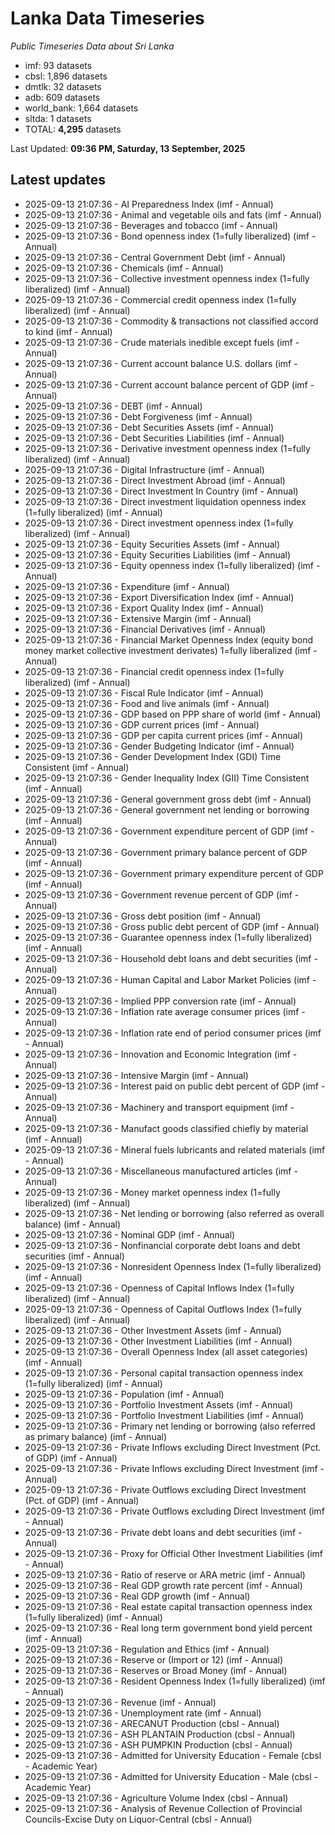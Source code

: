 # Lanka Data Timeseries
*Public Timeseries Data about Sri Lanka*

* imf: 93 datasets
* cbsl: 1,896 datasets
* dmtlk: 32 datasets
* adb: 609 datasets
* world_bank: 1,664 datasets
* sltda: 1 datasets
* TOTAL: **4,295** datasets

Last Updated: **09:36 PM, Saturday, 13 September, 2025**

## Latest updates

* 2025-09-13 21:07:36 - AI Preparedness Index (imf - Annual)
* 2025-09-13 21:07:36 - Animal and vegetable oils and fats (imf - Annual)
* 2025-09-13 21:07:36 - Beverages and tobacco (imf - Annual)
* 2025-09-13 21:07:36 - Bond openness index (1=fully liberalized) (imf - Annual)
* 2025-09-13 21:07:36 - Central Government Debt (imf - Annual)
* 2025-09-13 21:07:36 - Chemicals (imf - Annual)
* 2025-09-13 21:07:36 - Collective investment openness index (1=fully liberalized) (imf - Annual)
* 2025-09-13 21:07:36 - Commercial credit openness index (1=fully liberalized) (imf - Annual)
* 2025-09-13 21:07:36 - Commodity & transactions not classified accord to kind (imf - Annual)
* 2025-09-13 21:07:36 - Crude materials inedible except fuels (imf - Annual)
* 2025-09-13 21:07:36 - Current account balance U.S. dollars (imf - Annual)
* 2025-09-13 21:07:36 - Current account balance percent of GDP (imf - Annual)
* 2025-09-13 21:07:36 - DEBT (imf - Annual)
* 2025-09-13 21:07:36 - Debt Forgiveness (imf - Annual)
* 2025-09-13 21:07:36 - Debt Securities Assets (imf - Annual)
* 2025-09-13 21:07:36 - Debt Securities Liabilities (imf - Annual)
* 2025-09-13 21:07:36 - Derivative investment openness index (1=fully liberalized) (imf - Annual)
* 2025-09-13 21:07:36 - Digital Infrastructure (imf - Annual)
* 2025-09-13 21:07:36 - Direct Investment Abroad (imf - Annual)
* 2025-09-13 21:07:36 - Direct Investment In Country (imf - Annual)
* 2025-09-13 21:07:36 - Direct investment liquidation openness index (1=fully liberalized) (imf - Annual)
* 2025-09-13 21:07:36 - Direct investment openness index (1=fully liberalized) (imf - Annual)
* 2025-09-13 21:07:36 - Equity Securities Assets (imf - Annual)
* 2025-09-13 21:07:36 - Equity Securities Liabilities (imf - Annual)
* 2025-09-13 21:07:36 - Equity openness index (1=fully liberalized) (imf - Annual)
* 2025-09-13 21:07:36 - Expenditure (imf - Annual)
* 2025-09-13 21:07:36 - Export Diversification Index (imf - Annual)
* 2025-09-13 21:07:36 - Export Quality Index (imf - Annual)
* 2025-09-13 21:07:36 - Extensive Margin (imf - Annual)
* 2025-09-13 21:07:36 - Financial Derivatives (imf - Annual)
* 2025-09-13 21:07:36 - Financial Market Openness Index (equity bond money market collective investment derivates) 1=fully liberalized (imf - Annual)
* 2025-09-13 21:07:36 - Financial credit openness index (1=fully liberalized) (imf - Annual)
* 2025-09-13 21:07:36 - Fiscal Rule Indicator (imf - Annual)
* 2025-09-13 21:07:36 - Food and live animals (imf - Annual)
* 2025-09-13 21:07:36 - GDP based on PPP share of world (imf - Annual)
* 2025-09-13 21:07:36 - GDP current prices (imf - Annual)
* 2025-09-13 21:07:36 - GDP per capita current prices (imf - Annual)
* 2025-09-13 21:07:36 - Gender Budgeting Indicator (imf - Annual)
* 2025-09-13 21:07:36 - Gender Development Index (GDI) Time Consistent (imf - Annual)
* 2025-09-13 21:07:36 - Gender Inequality Index (GII) Time Consistent (imf - Annual)
* 2025-09-13 21:07:36 - General government gross debt (imf - Annual)
* 2025-09-13 21:07:36 - General government net lending or borrowing (imf - Annual)
* 2025-09-13 21:07:36 - Government expenditure percent of GDP (imf - Annual)
* 2025-09-13 21:07:36 - Government primary balance percent of GDP (imf - Annual)
* 2025-09-13 21:07:36 - Government primary expenditure percent of GDP (imf - Annual)
* 2025-09-13 21:07:36 - Government revenue percent of GDP (imf - Annual)
* 2025-09-13 21:07:36 - Gross debt position (imf - Annual)
* 2025-09-13 21:07:36 - Gross public debt percent of GDP (imf - Annual)
* 2025-09-13 21:07:36 - Guarantee openness index (1=fully liberalized) (imf - Annual)
* 2025-09-13 21:07:36 - Household debt loans and debt securities (imf - Annual)
* 2025-09-13 21:07:36 - Human Capital and Labor Market Policies (imf - Annual)
* 2025-09-13 21:07:36 - Implied PPP conversion rate (imf - Annual)
* 2025-09-13 21:07:36 - Inflation rate average consumer prices (imf - Annual)
* 2025-09-13 21:07:36 - Inflation rate end of period consumer prices (imf - Annual)
* 2025-09-13 21:07:36 - Innovation and Economic Integration (imf - Annual)
* 2025-09-13 21:07:36 - Intensive Margin (imf - Annual)
* 2025-09-13 21:07:36 - Interest paid on public debt percent of GDP (imf - Annual)
* 2025-09-13 21:07:36 - Machinery and transport equipment (imf - Annual)
* 2025-09-13 21:07:36 - Manufact goods classified chiefly by material (imf - Annual)
* 2025-09-13 21:07:36 - Mineral fuels lubricants and related materials (imf - Annual)
* 2025-09-13 21:07:36 - Miscellaneous manufactured articles (imf - Annual)
* 2025-09-13 21:07:36 - Money market openness index (1=fully liberalized) (imf - Annual)
* 2025-09-13 21:07:36 - Net lending or borrowing (also referred as overall balance) (imf - Annual)
* 2025-09-13 21:07:36 - Nominal GDP (imf - Annual)
* 2025-09-13 21:07:36 - Nonfinancial corporate debt loans and debt securities (imf - Annual)
* 2025-09-13 21:07:36 - Nonresident Openness Index (1=fully liberalized) (imf - Annual)
* 2025-09-13 21:07:36 - Openness of Capital Inflows Index (1=fully liberalized) (imf - Annual)
* 2025-09-13 21:07:36 - Openness of Capital Outflows Index (1=fully liberalized) (imf - Annual)
* 2025-09-13 21:07:36 - Other Investment Assets (imf - Annual)
* 2025-09-13 21:07:36 - Other Investment Liabilities (imf - Annual)
* 2025-09-13 21:07:36 - Overall Openness Index (all asset categories) (imf - Annual)
* 2025-09-13 21:07:36 - Personal capital transaction openness index (1=fully liberalized) (imf - Annual)
* 2025-09-13 21:07:36 - Population (imf - Annual)
* 2025-09-13 21:07:36 - Portfolio Investment Assets (imf - Annual)
* 2025-09-13 21:07:36 - Portfolio Investment Liabilities (imf - Annual)
* 2025-09-13 21:07:36 - Primary net lending or borrowing (also referred as primary balance) (imf - Annual)
* 2025-09-13 21:07:36 - Private Inflows excluding Direct Investment (Pct. of GDP) (imf - Annual)
* 2025-09-13 21:07:36 - Private Inflows excluding Direct Investment (imf - Annual)
* 2025-09-13 21:07:36 - Private Outflows excluding Direct Investment (Pct. of GDP) (imf - Annual)
* 2025-09-13 21:07:36 - Private Outflows excluding Direct Investment (imf - Annual)
* 2025-09-13 21:07:36 - Private debt loans and debt securities (imf - Annual)
* 2025-09-13 21:07:36 - Proxy for Official Other Investment Liabilities (imf - Annual)
* 2025-09-13 21:07:36 - Ratio of reserve or ARA metric (imf - Annual)
* 2025-09-13 21:07:36 - Real GDP growth rate percent (imf - Annual)
* 2025-09-13 21:07:36 - Real GDP growth (imf - Annual)
* 2025-09-13 21:07:36 - Real estate capital transaction openness index (1=fully liberalized) (imf - Annual)
* 2025-09-13 21:07:36 - Real long term government bond yield percent (imf - Annual)
* 2025-09-13 21:07:36 - Regulation and Ethics (imf - Annual)
* 2025-09-13 21:07:36 - Reserve or (Import or 12) (imf - Annual)
* 2025-09-13 21:07:36 - Reserves or Broad Money (imf - Annual)
* 2025-09-13 21:07:36 - Resident Openness Index (1=fully liberalized) (imf - Annual)
* 2025-09-13 21:07:36 - Revenue (imf - Annual)
* 2025-09-13 21:07:36 - Unemployment rate (imf - Annual)
* 2025-09-13 21:07:36 - ARECANUT Production (cbsl - Annual)
* 2025-09-13 21:07:36 - ASH PLANTAIN Production (cbsl - Annual)
* 2025-09-13 21:07:36 - ASH PUMPKIN Production (cbsl - Annual)
* 2025-09-13 21:07:36 - Admitted for University Education - Female (cbsl - Academic Year)
* 2025-09-13 21:07:36 - Admitted for University Education - Male (cbsl - Academic Year)
* 2025-09-13 21:07:36 - Agriculture Volume Index (cbsl - Annual)
* 2025-09-13 21:07:36 - Analysis of Revenue Collection of Provincial Councils-Excise Duty on Liquor-Central (cbsl - Annual)